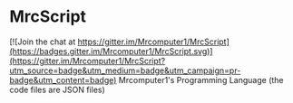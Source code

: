 # MrcScript

[![Join the chat at https://gitter.im/Mrcomputer1/MrcScript](https://badges.gitter.im/Mrcomputer1/MrcScript.svg)](https://gitter.im/Mrcomputer1/MrcScript?utm_source=badge&utm_medium=badge&utm_campaign=pr-badge&utm_content=badge)
Mrcomputer1's Programming Language (the code files are JSON files)
